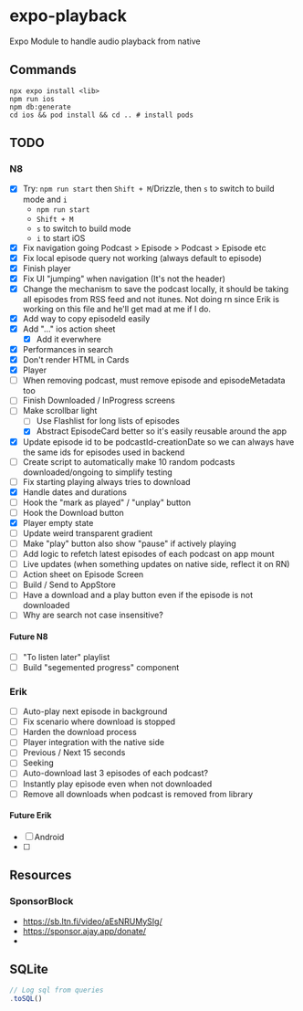 # expo-playback

Expo Module to handle audio playback from native

## Commands

```shell
npx expo install <lib>
npm run ios
npm db:generate
cd ios && pod install && cd .. # install pods
```

## TODO

### N8

- [x] Try: `npm run start` then `Shift + M`/Drizzle, then `s` to switch to build mode and `i`
  - `npm run start`
  - `Shift + M`
  - `s` to switch to build mode
  - `i` to start iOS
- [x] Fix navigation going Podcast > Episode > Podcast > Episode etc
- [x] Fix local episode query not working (always default to episode)
- [x] Finish player
- [x] Fix UI "jumping" when navigation (It's not the header)
- [x] Change the mechanism to save the podcast locally, it should be taking all episodes from RSS feed and not itunes. Not doing rn since Erik is working on this file and he'll get mad at me if I do.
- [x] Add way to copy episodeId easily
- [x] Add "..." ios action sheet
  - [x] Add it everwhere
- [x] Performances in search
- [x] Don't render HTML in Cards
- [x] Player
- [ ] When removing podcast, must remove episode and episodeMetadata too
- [ ] Finish Downloaded / InProgress screens
- [ ] Make scrollbar light
  - [ ] Use Flashlist for long lists of episodes
  - [x] Abstract EpisodeCard better so it's easily reusable around the app
- [x] Update episode id to be podcastId-creationDate so we can always have the same ids for episodes used in backend
- [ ] Create script to automatically make 10 random podcasts downloaded/ongoing to simplify testing
- [ ] Fix starting playing always tries to download
- [x] Handle dates and durations
- [ ] Hook the "mark as played" / "unplay" button
- [ ] Hook the Download button
- [x] Player empty state
- [ ] Update weird transparent gradient
- [ ] Make "play" button also show "pause" if actively playing
- [ ] Add logic to refetch latest episodes of each podcast on app mount
- [ ] Live updates (when something updates on native side, reflect it on RN)
- [ ] Action sheet on Episode Screen
- [ ] Build / Send to AppStore
- [ ] Have a download and a play button even if the episode is not downloaded
- [ ] Why are search not case insensitive?

#### Future N8

- [ ] "To listen later" playlist
- [ ] Build "segemented progress" component

### Erik

- [ ] Auto-play next episode in background
- [ ] Fix scenario where download is stopped
- [ ] Harden the download process
- [ ] Player integration with the native side
- [ ] Previous / Next 15 seconds
- [ ] Seeking
- [ ] Auto-download last 3 episodes of each podcast?
- [ ] Instantly play episode even when not downloaded
- [ ] Remove all downloads when podcast is removed from library

#### Future Erik

- [ ] Android
- [ ]

## Resources

### SponsorBlock

- https://sb.ltn.fi/video/aEsNRUMySIg/
- https://sponsor.ajay.app/donate/
-

## SQLite

```ts
// Log sql from queries
.toSQL()
```
